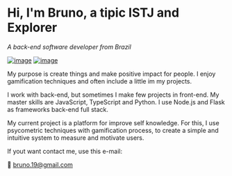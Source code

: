 # Hi, I'm Bruno, a tipic ISTJ and Explorer

*A back-end software developer from Brazil*

[![image](https://img.shields.io/badge/LinkedIn-0077B5?style=for-the-badge&logo=linkedin&logoColor=white)](https://www.linkedin.com/in/bruno-santos/)
[![image](https://img.shields.io/badge/Instagram-E4405F?style=for-the-badge&logo=instagram&logoColor=white)](https://www.instagram.com/brunopksantos/)

My purpose is create things and make positive impact for people. I enjoy gamification techniques and often include a little im my projects.

I work with back-end, but sometimes I make few projects in front-end. My master skills are JavaScript, TypeScript and Python. I use Node.js and Flask as frameworks back-end full stack.

My current project is a platform for improve self knowledge. For this, I use psycometric techniques with gamification process, to create a simple and intuitive system to measure and motivate users.

If yout want contact me, use this e-mail:

:email: bruno.19@gmail.com

